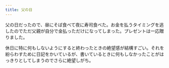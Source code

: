 ```yaml
---
title: 父の日
---
```


父の日だったので、昼にそば食べて夜に寿司食べた。お金を払うタイミングを逃したのでただ父親が自分で金払っただけになってしまった。プレゼントは一応贈りました。

休日に特に何もしないようにすると終わったときの絶望感が結構すごい。それを紛らわすために日記をかいているが、書いているときに何もしなかったことがはっきりとしてしまうのでさらに絶望しがち。
